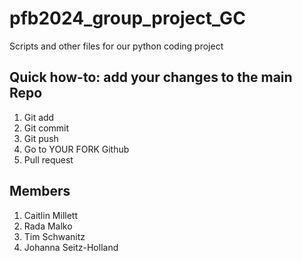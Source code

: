 # pfb2024_group_project_GC
Scripts and other files for our python coding project
## Quick how-to: add your changes to the main Repo
1. Git add
2. Git commit
3. Git push
4. Go to YOUR FORK Github
5. Pull request
## Members
1. Caitlin Millett
2. Rada Malko
3. Tim Schwanitz
4. Johanna Seitz-Holland

